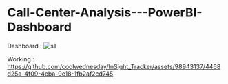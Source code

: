 # Call-Center-Analysis---PowerBI-Dashboard

Dashboard :
![s1](https://github.com/coolwednesday/InSight_Tracker/assets/98943137/49e37277-8d41-4063-b408-e9fb2cfce94d)



Working :
https://github.com/coolwednesday/InSight_Tracker/assets/98943137/4468d25a-4f09-4eba-9e18-1fb2af2cd745

